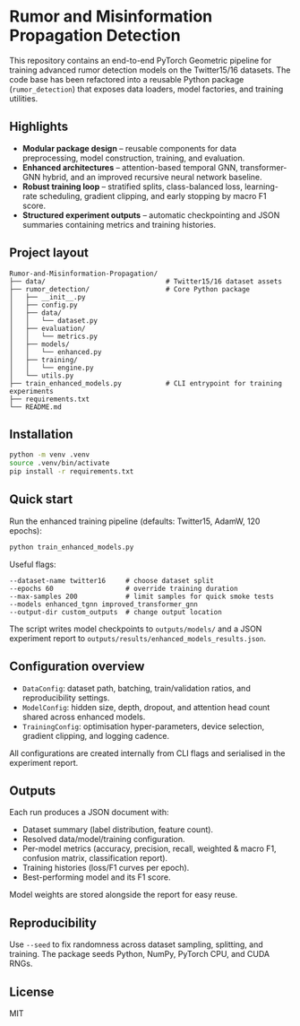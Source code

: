 # Rumor and Misinformation Propagation Detection

This repository contains an end-to-end PyTorch Geometric pipeline for training advanced rumor detection models on the Twitter15/16 datasets. The code base has been refactored into a reusable Python package (`rumor_detection`) that exposes data loaders, model factories, and training utilities.

## Highlights
- **Modular package design** – reusable components for data preprocessing, model construction, training, and evaluation.
- **Enhanced architectures** – attention-based temporal GNN, transformer-GNN hybrid, and an improved recursive neural network baseline.
- **Robust training loop** – stratified splits, class-balanced loss, learning-rate scheduling, gradient clipping, and early stopping by macro F1 score.
- **Structured experiment outputs** – automatic checkpointing and JSON summaries containing metrics and training histories.

## Project layout
```
Rumor-and-Misinformation-Propagation/
├── data/                              # Twitter15/16 dataset assets
├── rumor_detection/                   # Core Python package
│   ├── __init__.py
│   ├── config.py
│   ├── data/
│   │   └── dataset.py
│   ├── evaluation/
│   │   └── metrics.py
│   ├── models/
│   │   └── enhanced.py
│   ├── training/
│   │   └── engine.py
│   └── utils.py
├── train_enhanced_models.py           # CLI entrypoint for training experiments
├── requirements.txt
└── README.md
```

## Installation
```bash
python -m venv .venv
source .venv/bin/activate
pip install -r requirements.txt
```

## Quick start
Run the enhanced training pipeline (defaults: Twitter15, AdamW, 120 epochs):
```bash
python train_enhanced_models.py
```

Useful flags:
```
--dataset-name twitter16     # choose dataset split
--epochs 60                  # override training duration
--max-samples 200            # limit samples for quick smoke tests
--models enhanced_tgnn improved_transformer_gnn
--output-dir custom_outputs  # change output location
```

The script writes model checkpoints to `outputs/models/` and a JSON experiment report to `outputs/results/enhanced_models_results.json`.

## Configuration overview
- `DataConfig`: dataset path, batching, train/validation ratios, and reproducibility settings.
- `ModelConfig`: hidden size, depth, dropout, and attention head count shared across enhanced models.
- `TrainingConfig`: optimisation hyper-parameters, device selection, gradient clipping, and logging cadence.

All configurations are created internally from CLI flags and serialised in the experiment report.

## Outputs
Each run produces a JSON document with:
- Dataset summary (label distribution, feature count).
- Resolved data/model/training configuration.
- Per-model metrics (accuracy, precision, recall, weighted & macro F1, confusion matrix, classification report).
- Training histories (loss/F1 curves per epoch).
- Best-performing model and its F1 score.

Model weights are stored alongside the report for easy reuse.

## Reproducibility
Use `--seed` to fix randomness across dataset sampling, splitting, and training. The package seeds Python, NumPy, PyTorch CPU, and CUDA RNGs.

## License
MIT
